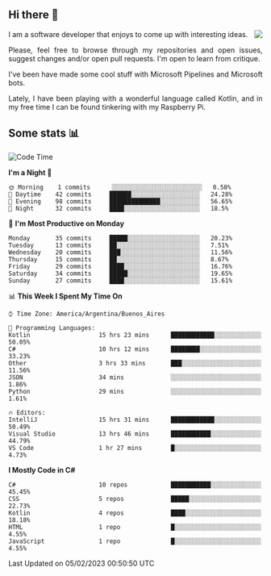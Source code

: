 ## Hi there :slightly_smiling_face:

<img src="https://github-readme-stats.vercel.app/api?username=victorgrycuk&show_icons=true&count_private=true&title_color=F7941E&icon_color=F7941E" align="right">

<p align="justify">
I am a software developer that enjoys to come up with interesting ideas.
<p/>

<p align= "justify">
Please, feel free to browse through my repositories and open issues, suggest changes and/or open pull requests. I'm open to learn from critique.
<p/>


<p align= "justify">
I've been have made some cool stuff with Microsoft Pipelines and Microsoft bots.
<p/>

<p align= "justify">
Lately, I have been playing with a wonderful language called Kotlin, and in my free time I can be found tinkering with my Raspberry Pi.
<p/>

## Some stats :bar_chart:
<!--START_SECTION:waka-->
![Code Time](http://img.shields.io/badge/Code%20Time-1%2C344%20hrs%2039%20mins-blue)

**I'm a Night 🦉** 

```text
🌞 Morning    1 commits      ░░░░░░░░░░░░░░░░░░░░░░░░░   0.58% 
🌆 Daytime    42 commits     ██████░░░░░░░░░░░░░░░░░░░   24.28% 
🌃 Evening    98 commits     ██████████████░░░░░░░░░░░   56.65% 
🌙 Night      32 commits     ████░░░░░░░░░░░░░░░░░░░░░   18.5%

```
📅 **I'm Most Productive on Monday** 

```text
Monday       35 commits     █████░░░░░░░░░░░░░░░░░░░░   20.23% 
Tuesday      13 commits     ██░░░░░░░░░░░░░░░░░░░░░░░   7.51% 
Wednesday    20 commits     ███░░░░░░░░░░░░░░░░░░░░░░   11.56% 
Thursday     15 commits     ██░░░░░░░░░░░░░░░░░░░░░░░   8.67% 
Friday       29 commits     ████░░░░░░░░░░░░░░░░░░░░░   16.76% 
Saturday     34 commits     █████░░░░░░░░░░░░░░░░░░░░   19.65% 
Sunday       27 commits     ████░░░░░░░░░░░░░░░░░░░░░   15.61%

```


📊 **This Week I Spent My Time On** 

```text
⌚︎ Time Zone: America/Argentina/Buenos_Aires

💬 Programming Languages: 
Kotlin                   15 hrs 23 mins      ████████████░░░░░░░░░░░░░   50.05% 
C#                       10 hrs 12 mins      ████████░░░░░░░░░░░░░░░░░   33.23% 
Other                    3 hrs 33 mins       ███░░░░░░░░░░░░░░░░░░░░░░   11.56% 
JSON                     34 mins             ░░░░░░░░░░░░░░░░░░░░░░░░░   1.86% 
Python                   29 mins             ░░░░░░░░░░░░░░░░░░░░░░░░░   1.61%

🔥 Editors: 
IntelliJ                 15 hrs 31 mins      ████████████░░░░░░░░░░░░░   50.49% 
Visual Studio            13 hrs 46 mins      ███████████░░░░░░░░░░░░░░   44.79% 
VS Code                  1 hr 27 mins        █░░░░░░░░░░░░░░░░░░░░░░░░   4.73%

```

**I Mostly Code in C#** 

```text
C#                       10 repos            ███████████░░░░░░░░░░░░░░   45.45% 
CSS                      5 repos             █████░░░░░░░░░░░░░░░░░░░░   22.73% 
Kotlin                   4 repos             ████░░░░░░░░░░░░░░░░░░░░░   18.18% 
HTML                     1 repo              █░░░░░░░░░░░░░░░░░░░░░░░░   4.55% 
JavaScript               1 repo              █░░░░░░░░░░░░░░░░░░░░░░░░   4.55%

```



 Last Updated on 05/02/2023 00:50:50 UTC
<!--END_SECTION:waka-->
